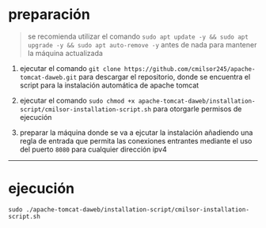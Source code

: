 # preparación

> se recomienda utilizar el comando ```sudo apt update -y && sudo apt upgrade -y && sudo apt auto-remove -y``` antes de nada para mantener la máquina actualizada

1. ejecutar el comando `git clone https://github.com/cmilsor245/apache-tomcat-daweb.git` para descargar el repositorio, donde se encuentra el script para la instalación automática de apache tomcat

2. ejecutar el comando `sudo chmod +x apache-tomcat-daweb/installation-script/cmilsor-installation-script.sh` para otorgarle permisos de ejecución

3. preparar la máquina donde se va a ejcutar la instalación añadiendo una regla de entrada que permita las conexiones entrantes mediante el uso del puerto `8080` para cualquier dirección ipv4

---

# ejecución

`sudo ./apache-tomcat-daweb/installation-script/cmilsor-installation-script.sh`